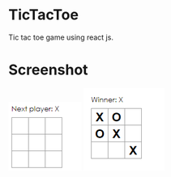 # TicTacToe
Tic tac toe game using react js.

# Screenshot
<img src='images/01.png'>
<img src='images/02.png'>